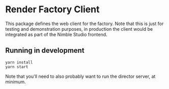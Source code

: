 # Render Factory Client

This package defines the web client for the factory. Note that this is just for testing and
demonstration purposes, in production the client would be integrated as part of the Nimble Studio
frontend.

## Running in development

    yarn install
    yarn start

Note that you'll need to also probably want to run the director server, at minimum.
